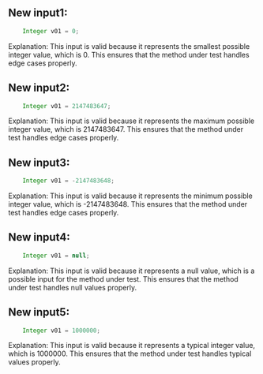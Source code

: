 ## New input1:
```java
    Integer v01 = 0;
```
Explanation: This input is valid because it represents the smallest possible integer value, which is 0. This ensures that the method under test handles edge cases properly.

## New input2:
```java
    Integer v01 = 2147483647;
```
Explanation: This input is valid because it represents the maximum possible integer value, which is 2147483647. This ensures that the method under test handles edge cases properly.

## New input3:
```java
    Integer v01 = -2147483648;
```
Explanation: This input is valid because it represents the minimum possible integer value, which is -2147483648. This ensures that the method under test handles edge cases properly.

## New input4:
```java
    Integer v01 = null;
```
Explanation: This input is valid because it represents a null value, which is a possible input for the method under test. This ensures that the method under test handles null values properly.

## New input5:
```java
    Integer v01 = 1000000;
```
Explanation: This input is valid because it represents a typical integer value, which is 1000000. This ensures that the method under test handles typical values properly.
